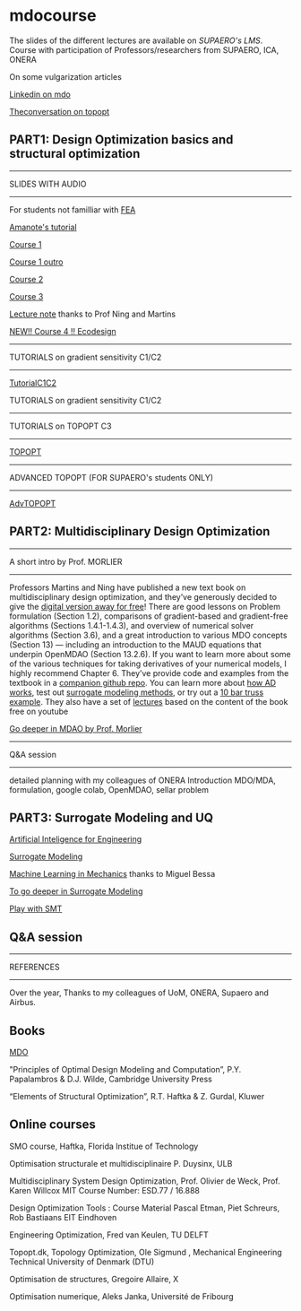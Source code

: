 # mdocourse 
The slides of the different lectures are available on *SUPAERO's LMS*.
Course with participation of Professors/researchers from SUPAERO, ICA, ONERA


On some vulgarization articles

[Linkedin on mdo](https://www.linkedin.com/pulse/optimization-mdo-connecting-people-joseph-morlier/)

[Theconversation on topopt](https://www.linkedin.com/pulse/possible-build-aircraft-wing-lego-joseph-morlier/)



## PART1:  Design Optimization basics and structural optimization

****
SLIDES WITH AUDIO 
****

For students not familliar with [FEA](https://www.youtube.com/watch?v=GHjopp47vvQ)

[Amanote's tutorial](https://www.youtube.com/watch?v=DvLyo9mtf3U)

[Course 1](https://github.com/jomorlier/mdocourse/blob/master/Course1.md)

[Course 1 outro](https://github.com/jomorlier/mdocourse/blob/master/Course1o.md)

[Course 2](https://github.com/jomorlier/mdocourse/blob/master/Course2.md)

[Course 3](https://github.com/jomorlier/mdocourse/blob/master/Course3.md)

[Lecture note](http://flowlab.groups.et.byu.net/mdobook.pdf) thanks to Prof Ning and Martins

[NEW!! Course 4 !! Ecodesign](https://github.com/jomorlier/mdocourse/blob/master/Course4.md)


****
TUTORIALS on gradient sensitivity  C1/C2
****


[TutorialC1C2](https://github.com/jomorlier/mdocourse/blob/master/tutorialC1C2.md)

TUTORIALS on gradient sensitivity  C1/C2

****
TUTORIALS on TOPOPT C3
****


[TOPOPT](https://github.com/jomorlier/mdocourse/blob/master/TOPOPT.md)


****
ADVANCED TOPOPT (FOR SUPAERO's students ONLY)
****

[AdvTOPOPT](https://github.com/jomorlier/mdocourse/blob/master/AdvTOPOPT.md)



## PART2:  Multidisciplinary Design Optimization


****
A short intro by Prof. MORLIER
****



Professors Martins and Ning have published a new text book on multidisciplinary design optimization, and they’ve generously decided to give the [digital version away for free](https://mdobook.github.io/)!
There are good lessons on Problem formulation (Section 1.2), comparisons of gradient-based and gradient-free algorithms (Sections 1.4.1-1.4.3), and overview of numerical solver algorithms (Section 3.6), and a great introduction to various MDO concepts (Section 13) — including an introduction to the MAUD equations that underpin OpenMDAO (Section 13.2.6). If you want to learn more about some of the various techniques for taking derivatives of your numerical models, I highly recommend Chapter 6.
They’ve provide code and examples from the textbook in a [companion github repo](https://github.com/mdobook/resources). You can learn more about [how AD works](https://github.com/mdobook/resources/tree/main/exercises/ad_mydual), test out [surrogate modeling methods](https://github.com/mdobook/resources/tree/main/exercises/surrogate), or try out a [10 bar truss example](https://github.com/mdobook/resources/tree/main/exercises/tenbartruss).
They also have a set of [lectures](https://www.youtube.com/playlist?list=PLj6pNSgoumyfNUw0T_dOv5g6QzDf6tHmq) based on the content of the book free on youtube

[Go deeper in MDAO by Prof. Morlier](https://github.com/jomorlier/mdocourse/blob/master/mdo.md)

****
Q&A session
****
detailed planning with my colleagues of ONERA
Introduction MDO/MDA, formulation, google colab, OpenMDAO, sellar problem


## PART3:  Surrogate Modeling and UQ


[Artificial Inteligence for Engineering](https://www.monolithai.com)

[Surrogate Modeling](https://github.com/jomorlier/mdocourse/blob/master/gp.md)

[Machine Learning in Mechanics](https://imechanica.org/node/23957) thanks to Miguel Bessa

[To go deeper in Surrogate Modeling](http://videolectures.net/mla09_forrester_sbcmoo/)

[Play with SMT](https://github.com/SMTorg/smt/tree/master/tutorial)

## Q&A session 

  

****
REFERENCES
****

Over the year, Thanks to my colleagues of UoM, ONERA, Supaero and Airbus.

## Books

[MDO](https://openmdao.org/a-new-free-text-book-on-mdo/)

"Principles of Optimal Design  Modeling and Computation”, P.Y. Papalambros & D.J. Wilde, Cambridge University Press

“Elements of Structural Optimization”, R.T. Haftka & Z. Gurdal, Kluwer 


## Online courses
SMO course, Haftka, Florida Institue of Technology

Optimisation structurale et multidisciplinaire P. Duysinx, ULB

Multidisciplinary System Design Optimization, Prof. Olivier de Weck, Prof. Karen Willcox MIT Course Number: ESD.77 / 16.888

Design Optimization Tools : Course Material Pascal Etman, Piet Schreurs, Rob Bastiaans EIT Eindhoven

Engineering Optimization, Fred van Keulen, TU DELFT

Topopt.dk, Topology Optimization, Ole Sigmund , Mechanical Engineering Technical University of Denmark (DTU)

Optimisation de structures, Gregoire Allaire, X

Optimisation numerique, Aleks Janka, Université de Fribourg



